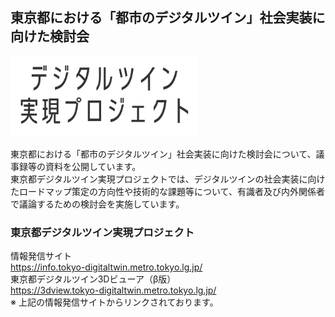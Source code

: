 ## 東京都における「都市のデジタルツイン」社会実装に向けた検討会

<img src="hello_logo.png" alt="drawing" width="300"/>

東京都における「都市のデジタルツイン」社会実装に向けた検討会について、議事録等の資料を公開しています。   
東京都デジタルツイン実現プロジェクトでは、デジタルツインの社会実装に向けたロードマップ策定の方向性や技術的な課題等について、有識者及び内外関係者で議論するための検討会を実施しています。   
### 東京都デジタルツイン実現プロジェクト
情報発信サイト   
https://info.tokyo-digitaltwin.metro.tokyo.lg.jp/   
東京都デジタルツイン3Dビューア（β版）   
https://3dview.tokyo-digitaltwin.metro.tokyo.lg.jp/  
※ 上記の情報発信サイトからリンクされております。
